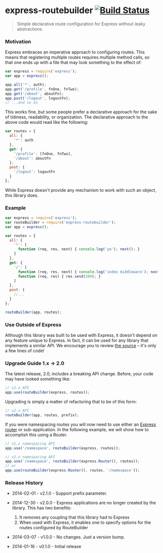 # express-routebuilder [![Build Status](https://secure.travis-ci.org/tkellen/node-express-routebuilder.png?branch=master)](http://travis-ci.org/tkellen/node-express-routebuilder)
> Simple declarative route configuration for Express without leaky abstractions.

### Motivation

Express embraces an imperative approach to configuring routes. This means that registering multiple
routes requires multiple method calls, so that one ends up with a file that may look something to the effect of:

```js
var express = require('express');
var app = express();

app.all('*', auth);
app.get('/profile', fnOne, fnTwo);
app.get('/about', aboutFn);
app.post('/logout', logoutFn);
// ...and so on
```

This works fine, but some people prefer a declarative approach for the sake of tidiness, readability,
or organization. The declarative approach to the above code would read like the following:

```js
var routes = {
  all: {
    '*': auth
  },
  get: {
    '/profile': [fnOne, fnTwo],
    '/about': aboutFn
  },
  post: {
    '/logout': logoutFn
  }
};
```

While Express doesn't provide any mechanism to work with such an object, this library does.

### Example

```js
var express = require('express');
var routeBuilder = require('express-routebuilder');
var app = express();

var routes = {
  all: {
    '*': [
      function (req, res, next) { console.log('yo'); next(); }
    ]
  },
  get: {
    '/': [
      function (req, res, next) { console.log('index middleware'); next(); },
      function (req, res) { res.send(200); }
    ]
  },
  post: {
    //...
  }
};

routeBuilder(app, routes);
```

### Use Outside of Express

Although this library was built to be used with Express, it doesn't depend on any feature unique to Express. In fact,
it can be used for any library that implements a similar API. We encourage you to review
[the source](https://github.com/tkellen/node-express-routebuilder/blob/v2.0.0/index.js) – it's only a few lines of code!


### Upgrade Guide 1.x -> 2.0

The latest release, 2.0, includes a breaking API change. Before, your code may have looked something like:

```js
// v1.x API
app.use(routeBuilder(express, routes));
```

Upgrading is simply a matter of refactoring that to be of this form:

```js
// v2.x API
routeBuilder(app, routes, prefix);
```

If you were namespacing routes you will now need to use either an
[Express router](http://expressjs.com/api.html#router) or sub-application.
In the following example, we will show how to accomplish this using a Router.

```js
// v1.x namespacing API
app.use('/namespace', routeBuilder(express, routes));

// v2.x namespacing API
app.use('/namespace', routeBuilder(express.Router(), routes));
// or
app.use(routeBuilder(express.Router(), routes, '/namespace'));
```

### Release History
* 2014-02-01 - v2.1.0 - Support prefix parameter.

* 2014-12-30 - v2.0.0 - Express applications are no longer created by the library. This has two benefits:
  1. It removes any coupling that this library had to Express
  2. When used with Express, it enables one to specify options for the routes configured by RouteBuilder

* 2014-03-07 - v1.0.0 - No changes. Just a version bump.
* 2014-01-16 - v0.1.0 - Initial release

